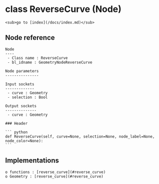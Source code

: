 # class ReverseCurve (Node)

    <sub>go to [index](/docs/index.md)</sub>
    
## Node reference

    Node
    ----
     - Class name : ReverseCurve
     - bl_idname : GeometryNodeReverseCurve
    
    Node parameters
    ---------------
    
    Input sockets
    -------------
     - curve : Geometry
     - selection : Bool
    
    Output sockets
    --------------
     - curve : Geometry
    
    ### Header

    ``` python
    def ReverseCurve(self, curve=None, selection=None, node_label=None, node_color=None):
    ```
    
## Implementations

    o functions : [reverse_curve](#reverse_curve)
    o Geometry : [reverse_curve](#reverse_curve) 
    
    